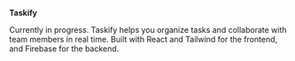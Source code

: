 **Taskify**

Currently in progress.
Taskify helps you organize tasks and collaborate with team members in real time. Built with React and Tailwind for the frontend, and Firebase for the backend.
